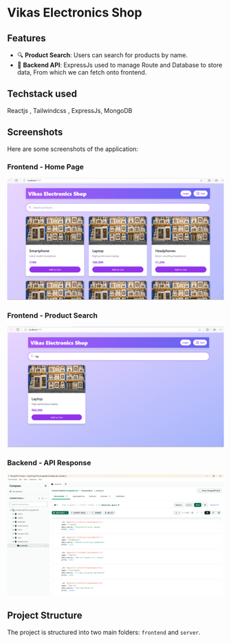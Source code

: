 # Vikas Electronics Shop

## Features

- 🔍 **Product Search**: Users can search for products by name.
- 📡 **Backend API**: ExpressJs used to manage Route and Database to store data, From which we can fetch onto frontend.

## Techstack used
Reactjs , Tailwindcss , ExpressJs, MongoDB

## Screenshots

Here are some screenshots of the application:

### Frontend - Home Page
![Home Page](./screenshots/frontend1.png)

### Frontend - Product Search
![Product Search](./screenshots/frontend2.png)

### Backend - API Response
![Backend Response](./screenshots/backend.png)

## Project Structure
The project is structured into two main folders: `frontend` and `server`.

